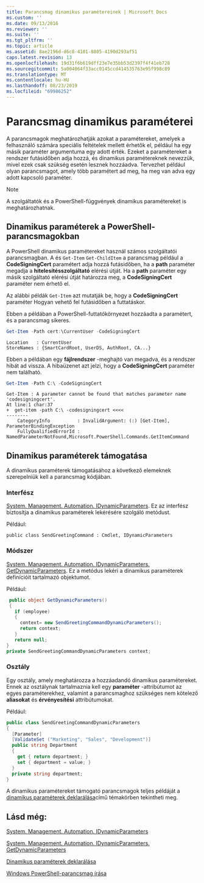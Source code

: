 ```yaml
---
title: Parancsmag dinamikus paramétereinek | Microsoft Docs
ms.custom: ''
ms.date: 09/13/2016
ms.reviewer: ''
ms.suite: ''
ms.tgt_pltfrm: ''
ms.topic: article
ms.assetid: 8ae2196d-d6c8-4101-8805-4190d293af51
caps.latest.revision: 13
ms.openlocfilehash: 19d31f6b619dff23e7e35bb53d2397f4f41eb728
ms.sourcegitcommit: 5a004064f33acc0145ccd414535763e95f998c89
ms.translationtype: MT
ms.contentlocale: hu-HU
ms.lasthandoff: 08/23/2019
ms.locfileid: "69986252"
---
```

# <a name="cmdlet-dynamic-parameters"></a>Parancsmag dinamikus paraméterei

A parancsmagok meghatározhatják azokat a paramétereket, amelyek a felhasználó számára speciális feltételek mellett érhetők el, például ha egy másik paraméter argumentuma egy adott érték. Ezeket a paramétereket a rendszer futásidőben adja hozzá, és dinamikus paramétereknek nevezzük, mivel ezek csak szükség esetén lesznek hozzáadva. Tervezhet például olyan parancsmagot, amely több paramétert ad meg, ha meg van adva egy adott kapcsoló paraméter.

> [!NOTE]
> A szolgáltatók és a PowerShell-függvények dinamikus paramétereket is meghatározhatnak.

## <a name="dynamic-parameters-in-powershell-cmdlets"></a>Dinamikus paraméterek a PowerShell-parancsmagokban

A PowerShell dinamikus paramétereket használ számos szolgáltatói parancsmagban. A és `Get-Item` `Get-ChildItem` a parancsmag például a **CodeSigningCert** paramétert adja hozzá futásidőben, ha a **path** paraméter megadja a **hitelesítésszolgáltató** elérési útját. Ha a **path** paraméter egy másik szolgáltató elérési útját határozza meg, a **CodeSigningCert** paraméter nem érhető el.

Az alábbi példák `Get-Item` azt mutatják be, hogy a **CodeSigningCert** paraméter Hogyan vehető fel futásidőben a futtatáskor.

Ebben a példában a PowerShell-futtatókörnyezet hozzáadta a paramétert, és a parancsmag sikeres.

```powershell
Get-Item -Path cert:\CurrentUser -CodeSigningCert
```

```Output
Location   : CurrentUser
StoreNames : {SmartCardRoot, UserDS, AuthRoot, CA...}
```

Ebben a példában egy **fájlrendszer** -meghajtó van megadva, és a rendszer hibát ad vissza. A hibaüzenet azt jelzi, hogy a **CodeSigningCert** paraméter nem található.

```powershell
Get-Item -Path C:\ -CodeSigningCert
```

```Output
Get-Item : A parameter cannot be found that matches parameter name 'codesigningcert'.
At line:1 char:37
+  get-item -path C:\ -codesigningcert <<<<
--------
    CategoryInfo          : InvalidArgument: (:) [Get-Item], ParameterBindingException
    FullyQualifiedErrorId : NamedParameterNotFound,Microsoft.PowerShell.Commands.GetItemCommand
```

## <a name="support-for-dynamic-parameters"></a>Dinamikus paraméterek támogatása

A dinamikus paraméterek támogatásához a következő elemeknek szerepelniük kell a parancsmag kódjában.

### <a name="interface"></a>Interfész

[System. Management. Automation. IDynamicParameters](/dotnet/api/System.Management.Automation.IDynamicParameters).
Ez az interfész biztosítja a dinamikus paraméterek lekérésére szolgáló metódust.

Például:

`public class SendGreetingCommand : Cmdlet, IDynamicParameters`

### <a name="method"></a>Módszer

[System. Management. Automation. IDynamicParameters. GetDynamicParameters](/dotnet/api/System.Management.Automation.IDynamicParameters.GetDynamicParameters).
Ez a metódus lekéri a dinamikus paraméterek definícióit tartalmazó objektumot.

Például:

```csharp
 public object GetDynamicParameters()
 {
   if (employee)
   {
     context= new SendGreetingCommandDynamicParameters();
     return context;
   }
   return null;
}
private SendGreetingCommandDynamicParameters context;
```

### <a name="class"></a>Osztály

Egy osztály, amely meghatározza a hozzáadandó dinamikus paramétereket. Ennek az osztálynak tartalmaznia kell egy **paraméter** -attribútumot az egyes paraméterekhez, valamint a parancsmaghoz szükséges nem kötelező **aliasokat** és **érvényesítési** attribútumokat.

Például:

```csharp
public class SendGreetingCommandDynamicParameters
{
  [Parameter]
  [ValidateSet ("Marketing", "Sales", "Development")]
  public string Department
  {
    get { return department; }
    set { department = value; }
  }
  private string department;
}
```

A dinamikus paramétereket támogató parancsmagok teljes példáját a [dinamikus paraméterek deklarálása](./how-to-declare-dynamic-parameters.md)című témakörben tekintheti meg.

## <a name="see-also"></a>Lásd még:

[System. Management. Automation. IDynamicParameters](/dotnet/api/System.Management.Automation.IDynamicParameters)

[System. Management. Automation. IDynamicParameters. GetDynamicParameters](/dotnet/api/System.Management.Automation.IDynamicParameters.GetDynamicParameters)

[Dinamikus paraméterek deklarálása](./how-to-declare-dynamic-parameters.md)

[Windows PowerShell-parancsmag írása](./writing-a-windows-powershell-cmdlet.md)
